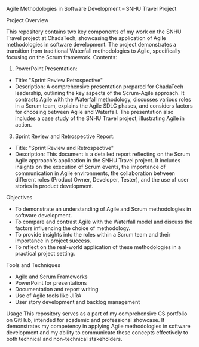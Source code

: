 Agile Methodologies in Software Development – SNHU Travel Project

Project Overview

This repository contains two key components of my work on the SNHU Travel project at ChadaTech, showcasing the application of Agile methodologies in software development. The project demonstrates a transition from traditional Waterfall methodologies to Agile, specifically focusing on the Scrum framework.
Contents:

1.	PowerPoint Presentation:
- Title: "Sprint Review Retrospective"
- Description: A comprehensive presentation prepared for ChadaTech leadership, outlining the key aspects of the Scrum-Agile approach. It contrasts Agile with the Waterfall methodology, discusses various roles in a Scrum team, explains the Agile SDLC phases, and considers factors for choosing between Agile and Waterfall. The presentation also includes a case study of the SNHU Travel project, illustrating Agile in action.

3.	Sprint Review and Retrospective Report:
- Title: "Sprint Review and Retrospective"
- Description: This document is a detailed report reflecting on the Scrum Agile approach's application in the SNHU Travel project. It includes insights on the execution of Scrum events, the importance of communication in Agile environments, the collaboration between different roles (Product Owner, Developer, Tester), and the use of user stories in product development.

Objectives
- To demonstrate an understanding of Agile and Scrum methodologies in software development.
- To compare and contrast Agile with the Waterfall model and discuss the factors influencing the choice of methodology.
- To provide insights into the roles within a Scrum team and their importance in project success.
- To reflect on the real-world application of these methodologies in a practical project setting.

Tools and Techniques
- Agile and Scrum Frameworks
- PowerPoint for presentations
- Documentation and report writing
- Use of Agile tools like JIRA
- User story development and backlog management




Usage
This repository serves as a part of my comprehensive CS portfolio on GitHub, intended for academic and professional showcase. It demonstrates my competency in applying Agile methodologies in software development and my ability to communicate these concepts effectively to both technical and non-technical stakeholders.
